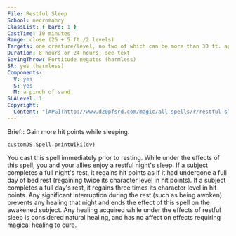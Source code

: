 ```yaml
---
File: Restful Sleep
School: necromancy
ClassList: { bard: 1 }
CastTime: 10 minutes
Range: close (25 + 5 ft./2 levels)
Targets: one creature/level, no two of which can be more than 30 ft. apart
Duration: 8 hours or 24 hours; see text
SavingThrow: Fortitude negates (harmless)
SR: yes (harmless)
Components:
  V: yes
  S: yes
  M: a pinch of sand
SLALevel: 1
Copyright:
  Content: "[APG](http://www.d20pfsrd.com/magic/all-spells/r/restful-sleep)"
---
```

Brief:: Gain more hit points while sleeping.

```dataviewjs
customJS.Spell.printWiki(dv)
```

You cast this spell immediately prior to resting. While under the effects of this spell, you and your allies enjoy a restful night's sleep. If a subject completes a full night's rest, it regains hit points as if it had undergone a full day of bed rest (regaining twice its character level in hit points). If a subject completes a full day's rest, it regains three times its character level in hit points. Any significant interruption during the rest (such as being awoken) prevents any healing that night and ends the effect of this spell on the awakened subject. Any healing acquired while under the effects of restful sleep is considered natural healing, and has no affect on effects requiring magical healing to cure.
